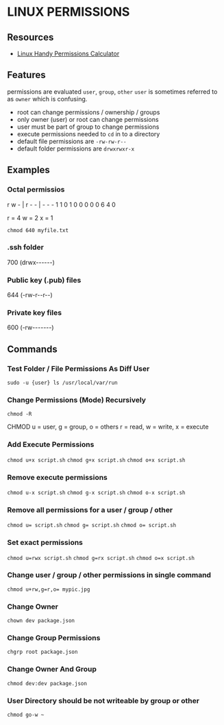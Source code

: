 # LINUX PERMISSIONS

## Resources

- [Linux Handy Permissions Calculator](http://permissions-calculator.org/)

## Features
permissions are evaluated `user`, `group`, `other`
`user` is sometimes referred to as `owner` which is confusing.

- root can change permissions / ownership / groups
- only owner (user) or root can change permissions
- user must be part of group to change permissions
- execute permissions needed to `cd` in to a directory
- default file permissions are `-rw-rw-r--`
- default folder permissions are `drwxrwxr-x`

## Examples

### Octal permissios
r w - | r - - | - - - 
1 1 0   1 0 0   0 0 0
6       4       0

r = 4
w = 2
x = 1

`chmod 640 myfile.txt`

### .ssh folder

700 (drwx------)

### Public key (.pub) files

644 (-rw-r--r--)

### Private key files

600 (-rw-------)

## Commands

### Test Folder / File Permissions As Diff User

`sudo -u {user} ls /usr/local/var/run`

### Change Permissions (Mode) Recursively

`chmod -R`

CHMOD
u = user, g = group, o = others
r = read, w = write, x = execute

### Add Execute Permissions

`chmod u+x script.sh`
`chmod g+x script.sh`
`chmod o+x script.sh`

### Remove execute permissions

`chmod u-x script.sh`
`chmod g-x script.sh`
`chmod o-x script.sh`

### Remove all permissions for a user / group / other

`chmod u= script.sh`
`chmod g= script.sh`
`chmod o= script.sh`

### Set exact permissions

`chmod u=rwx script.sh`
`chmod g=rx script.sh`
`chmod o=x script.sh`

### Change user / group / other permissions in single command

`chmod u+rw,g=r,o= mypic.jpg`

### Change Owner

`chown dev package.json`

### Change Group Permissions

`chgrp root package.json`

### Change Owner And Group

`chmod dev:dev package.json`

### User Directory should be not writeable by group or other

`chmod go-w ~`
